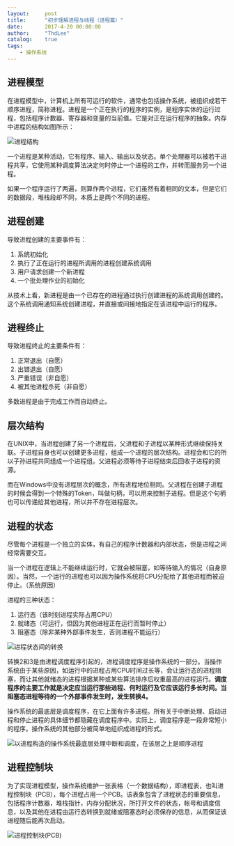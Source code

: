 ```yaml
---
layout:     post
title:      "初步理解进程与线程（进程篇）"
date:       2017-4-20 00:00:00
author:     "ThdLee"
catalog:    true
tags:
    - 操作系统
---
```


## 进程模型

在进程模型中，计算机上所有可运行的软件，通常也包括操作系统，被组织成若干顺序进程，简称进程。进程是一个正在执行的程序的实例，是程序实体的运行过程，包括程序计数器、寄存器和变量的当前值。它是对正在运行程序的抽象。内存中进程的结构如图所示：

![进程结构](http://thdlee.com/img/Process/processStructure.jpg)

一个进程是某种活动，它有程序、输入、输出以及状态。单个处理器可以被若干进程共享，它使用某种调度算法决定何时停止一个进程的工作，并转而服务另一个进程。

如果一个程序运行了两遍，则算作两个进程，它们虽然有着相同的文本，但是它们的数据段，堆栈段却不同，本质上是两个不同的进程。

## 进程创建

导致进程创建的主要事件有：

1. 系统初始化
2. 执行了正在运行的进程所调用的进程创建系统调用
3. 用户请求创建一个新进程
4. 一个批处理作业的初始化

从技术上看，新进程是由一个已存在的进程通过执行创建进程的系统调用创建的。这个系统调用通知系统创建进程，并直接或间接地指定在该进程中运行的程序。

## 进程终止

导致进程终止的主要条件有：

1. 正常退出（自愿）
2. 出错退出（自愿）
3. 严重错误（非自愿）
4. 被其他进程杀死（非自愿）

多数进程是由于完成工作而自动终止。

## 层次结构

在UNIX中，当进程创建了另一个进程后，父进程和子进程以某种形式继续保持关联。子进程自身也可以创建更多进程，组成一个进程的层次结构。进程会和它的所以子孙进程共同组成一个进程组。父进程必须等待子进程结束后回收子进程的资源。

而在Windows中没有进程层次的概念，所有进程地位相同。父进程在创建子进程的时候会得到一个特殊的Token，叫做句柄，可以用来控制子进程。但是这个句柄也可以传递给其他进程，所以并不存在进程层次。

## 进程的状态

尽管每个进程是一个独立的实体，有自己的程序计数器和内部状态，但是进程之间经常需要交互。

当一个进程在逻辑上不能继续运行时，它就会被阻塞，如等待输入的情况（自身原因）。当然，一个运行的进程也可以因为操作系统将CPU分配给了其他进程而被迫停止。（系统原因）

进程的三种状态：

1. 运行态（该时刻进程实际占用CPU）
2. 就绪态（可运行，但因为其他进程正在运行而暂时停止）
3. 阻塞态（除非某种外部事件发生，否则进程不能运行）

![进程状态间的转换](http://thdlee.com/img/Process/processState.jpg)

转换2和3是由进程调度程序引起的，进程调度程序是操作系统的一部分。当操作系统由于某些原因，如运行中的进程占用CPU时间过长等，会让运行态的进程阻塞，而让其他就绪态的进程根据某种或某些算法排序后权重最高的进程运行。**调度程序的主要工作就是决定应当运行那些进程、何时运行及它应该运行多长时间。当阻塞态进程等待的一个外部事件发生时，发生转换4。**

操作系统的最底层是调度程序，在它上面有许多进程。所有关于中断处理、启动进程和停止进程的具体细节都隐藏在调度程序中。实际上，调度程序是一段非常短小的程序。操作系统的其他部分被简单地组织成进程的形式。

![以进程构造的操作系统最底层处理中断和调度，在该层之上是顺序进程](http://thdlee.com/img/Process/scheduler.jpg)

## 进程控制块

为了实现进程模型，操作系统维护一张表格（一个数据结构），即进程表，也叫进程控制块（PCB），每个进程占用一个PCB。该表象包含了进程状态的重要信息，包括程序计数器，堆栈指针，内存分配状况，所打开文件的状态，帐号和调度信息，以及其他在进程由运行态转换到就绪或阻塞态时必须保存的信息，从而保证该进程随后能再次启动。

![进程控制块(PCB)](http://thdlee.com/img/Process/PCB.jpg)

